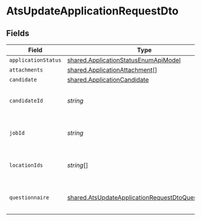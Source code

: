 # AtsUpdateApplicationRequestDto


## Fields

| Field                                                                                                                           | Type                                                                                                                            | Required                                                                                                                        | Description                                                                                                                     | Example                                                                                                                         |
| ------------------------------------------------------------------------------------------------------------------------------- | ------------------------------------------------------------------------------------------------------------------------------- | ------------------------------------------------------------------------------------------------------------------------------- | ------------------------------------------------------------------------------------------------------------------------------- | ------------------------------------------------------------------------------------------------------------------------------- |
| `applicationStatus`                                                                                                             | [shared.ApplicationStatusEnumApiModel](../../../sdk/models/shared/applicationstatusenumapimodel.md)                             | :heavy_minus_sign:                                                                                                              | N/A                                                                                                                             |                                                                                                                                 |
| `attachments`                                                                                                                   | [shared.ApplicationAttachment](../../../sdk/models/shared/applicationattachment.md)[]                                           | :heavy_minus_sign:                                                                                                              | N/A                                                                                                                             |                                                                                                                                 |
| `candidate`                                                                                                                     | [shared.ApplicationCandidate](../../../sdk/models/shared/applicationcandidate.md)                                               | :heavy_minus_sign:                                                                                                              | N/A                                                                                                                             |                                                                                                                                 |
| `candidateId`                                                                                                                   | *string*                                                                                                                        | :heavy_minus_sign:                                                                                                              | Unique identifier of the candidate                                                                                              | e3cb75bf-aa84-466e-a6c1-b8322b257a48                                                                                            |
| `jobId`                                                                                                                         | *string*                                                                                                                        | :heavy_minus_sign:                                                                                                              | Unique identifier of the job                                                                                                    | 4071538b-3cac-4fbf-ac76-f78ed250ffdd                                                                                            |
| `locationIds`                                                                                                                   | *string*[]                                                                                                                      | :heavy_minus_sign:                                                                                                              | Unique identifiers of the locations                                                                                             | dd8d41d1-5eb8-4408-9c87-9ba44604eae4                                                                                            |
| `questionnaire`                                                                                                                 | [shared.AtsUpdateApplicationRequestDtoQuestionnaire](../../../sdk/models/shared/atsupdateapplicationrequestdtoquestionnaire.md) | :heavy_minus_sign:                                                                                                              | Questionnaire associated with the application                                                                                   |                                                                                                                                 |